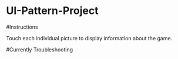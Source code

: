 # UI-Pattern-Project

#Instructions

Touch each individual picture to display information about the game.

#Currently Troubleshooting

